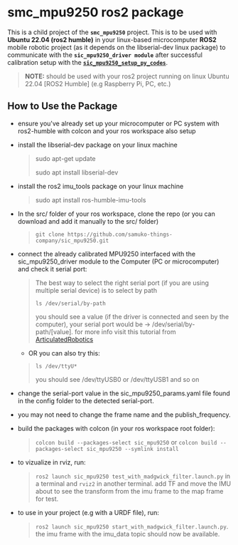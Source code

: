 # smc_mpu9250 ros2 package
This is a child project of the **`smc_mpu9250`** project. This is to be used with **Ubuntu 22.04 (ros2 humble)** in your linux-based microcomputer **ROS2** mobile robotic project (as it depends on the libserial-dev linux package) to communicate with the **`sic_mpu9250_driver module`** after successful calibration setup with the [**`sic_mpu9250_setup_py_codes`**](https://github.com/samuko-things-company/sic_mpu9250_setup_py_codes).

> **NOTE:** should be used with your ros2 project running on linux Ubuntu 22.04 [ROS2 Humble] (e.g Raspberry Pi, PC, etc.)


## How to Use the Package
- ensure you've already set up your microcomputer or PC system with ros2-humble with colcon and your ros workspace also setup

- install the libserial-dev package on your linux machine
  > sudo apt-get update
  >
  > sudo apt install libserial-dev

- install the ros2 imu_tools package on your linux machine
  > sudo apt install ros-humble-imu-tools

- In the src/ folder of your ros workspace, clone the repo (or you can download and add it manually to the src/ folder)
  > ```git clone https://github.com/samuko-things-company/sic_mpu9250.git```

- connect the already calibrated MPU9250 interfaced with the sic_mpu9250_driver module to the Computer (PC or microcomputer) and check it serial port:
  > The best way to select the right serial port (if you are using multiple serial device) is to select by path
  >
  > ```ls /dev/serial/by-path```
  >
  > you should see a value (if the driver is connected and seen by the computer), your serial port would be -> /dev/serial/by-path/[value]. for more info visit this tutorial from [ArticulatedRobotics](https://www.youtube.com/watch?v=eJZXRncGaGM&list=PLunhqkrRNRhYAffV8JDiFOatQXuU-NnxT&index=8)

  - OR you can also try this:
  > ```ls /dev/ttyU*```
  >
  > you should see /dev/ttyUSB0 or /dev/ttyUSB1 and so on
  
- change the serial-port value in the sic_mpu9250_params.yaml file found in the config folder to the detected serial-port.
- you may not need to change the frame name and the publish_frequency.

- build the packages with colcon (in your ros workspace root folder):
  > ```colcon build --packages-select sic_mpu9250``` or ```colcon build --packages-select sic_mpu9250 --symlink install```

- to vizualize in rviz, run:
  > ```ros2 launch sic_mpu9250 test_with_madgwick_filter.launch.py``` in a terminal and ```rviz2``` in another terminal.
  > add TF and move the IMU about to see the transform from the imu frame to the map frame for test.

- to use in your project (e.g with a URDF file), run:
  > ```ros2 launch sic_mpu9250 start_with_madgwick_filter.launch.py```.
  > the imu frame with the imu_data topic should now be available.